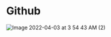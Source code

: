 # **Github**
![Image 2022-04-03 at 3 54 43 AM (2)](https://user-images.githubusercontent.com/101035721/161426438-bafbdfd0-6f6d-47cf-9909-afa53a7df856.jpeg)
